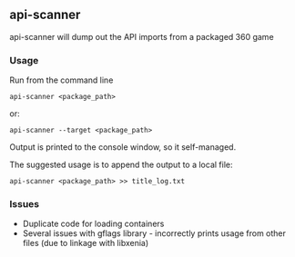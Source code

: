 ## api-scanner

api-scanner will dump out the API imports from a packaged 360 game

### Usage

Run from the command line

`api-scanner <package_path>`

or:

`api-scanner --target <package_path>`

Output is printed to the console window, so it self-managed.

The suggested usage is to append the output to a local file:

`api-scanner <package_path> >> title_log.txt`

### Issues

- Duplicate code for loading containers
- Several issues with gflags library - incorrectly prints usage from other files (due to linkage with libxenia)
